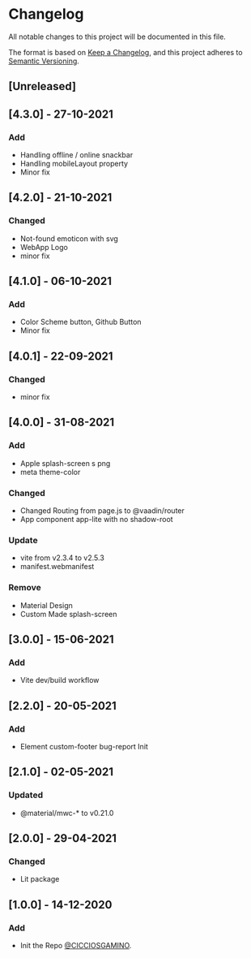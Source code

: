 # Changelog
All notable changes to this project will be documented in this file.

The format is based on [Keep a Changelog](https://keepachangelog.com/en/1.0.0/),
and this project adheres to [Semantic Versioning](https://semver.org/spec/v2.0.0.html).

## [Unreleased]

## [4.3.0] - 27-10-2021
### Add
  - Handling offline / online snackbar
  - Handling mobileLayout property
  - Minor fix

## [4.2.0] - 21-10-2021
### Changed
  - Not-found emoticon with svg
  - WebApp Logo
  - minor fix

## [4.1.0] - 06-10-2021
### Add
  - Color Scheme button, Github Button
  - Minor fix

## [4.0.1] - 22-09-2021
### Changed
  - minor fix

## [4.0.0] - 31-08-2021
### Add
  - Apple splash-screen s png
  - meta theme-color
### Changed
  - Changed Routing from page.js to @vaadin/router
  - App component app-lite with no shadow-root
### Update
  - vite from v2.3.4 to v2.5.3
  - manifest.webmanifest
### Remove
  - Material Design
  - Custom Made splash-screen

## [3.0.0] - 15-06-2021
### Add
  - Vite dev/build workflow

## [2.2.0] - 20-05-2021
### Add
  - Element custom-footer bug-report Init

## [2.1.0] - 02-05-2021
### Updated 
  - @material/mwc-* to v0.21.0

## [2.0.0] - 29-04-2021
### Changed
  - Lit package

## [1.0.0] - 14-12-2020
### Add
- Init the Repo [@CICCIOSGAMINO](https://github.com/CICCIOSGAMINO).
